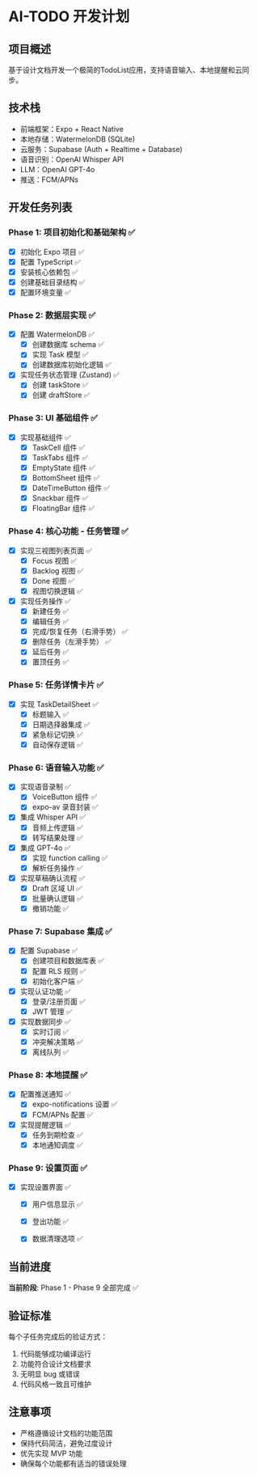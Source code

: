 # AI-TODO 开发计划

## 项目概述
基于设计文档开发一个极简的TodoList应用，支持语音输入、本地提醒和云同步。

## 技术栈
- 前端框架：Expo + React Native
- 本地存储：WatermelonDB (SQLite)
- 云服务：Supabase (Auth + Realtime + Database)
- 语音识别：OpenAI Whisper API
- LLM：OpenAI GPT-4o
- 推送：FCM/APNs

## 开发任务列表

### Phase 1: 项目初始化和基础架构 ✅
- [x] 初始化 Expo 项目 ✅
- [x] 配置 TypeScript ✅
- [x] 安装核心依赖包 ✅
- [x] 创建基础目录结构 ✅
- [x] 配置环境变量 ✅

### Phase 2: 数据层实现 ✅
- [x] 配置 WatermelonDB ✅
  - [x] 创建数据库 schema ✅
  - [x] 实现 Task 模型 ✅
  - [x] 创建数据库初始化逻辑 ✅
- [x] 实现任务状态管理 (Zustand) ✅
  - [x] 创建 taskStore ✅
  - [x] 创建 draftStore ✅

### Phase 3: UI 基础组件 ✅
- [x] 实现基础组件 ✅
  - [x] TaskCell 组件 ✅
  - [x] TaskTabs 组件 ✅
  - [x] EmptyState 组件 ✅
  - [x] BottomSheet 组件 ✅
  - [x] DateTimeButton 组件 ✅
  - [x] Snackbar 组件 ✅
  - [x] FloatingBar 组件 ✅

### Phase 4: 核心功能 - 任务管理 ✅
- [x] 实现三视图列表页面 ✅
  - [x] Focus 视图 ✅
  - [x] Backlog 视图 ✅
  - [x] Done 视图 ✅
  - [x] 视图切换逻辑 ✅
- [x] 实现任务操作 ✅
  - [x] 新建任务 ✅
  - [x] 编辑任务 ✅
  - [x] 完成/恢复任务（右滑手势） ✅
  - [x] 删除任务（左滑手势） ✅
  - [x] 延后任务 ✅
  - [x] 置顶任务 ✅

### Phase 5: 任务详情卡片 ✅
- [x] 实现 TaskDetailSheet ✅
  - [x] 标题输入 ✅
  - [x] 日期选择器集成 ✅
  - [x] 紧急标记切换 ✅
  - [x] 自动保存逻辑 ✅

### Phase 6: 语音输入功能 ✅
- [x] 实现语音录制 ✅
  - [x] VoiceButton 组件 ✅
  - [x] expo-av 录音封装 ✅
- [x] 集成 Whisper API ✅
  - [x] 音频上传逻辑 ✅
  - [x] 转写结果处理 ✅
- [x] 集成 GPT-4o ✅
  - [x] 实现 function calling ✅
  - [x] 解析任务操作 ✅
- [x] 实现草稿确认流程 ✅
  - [x] Draft 区域 UI ✅
  - [x] 批量确认逻辑 ✅
  - [x] 撤销功能 ✅

### Phase 7: Supabase 集成 ✅
- [x] 配置 Supabase ✅
  - [x] 创建项目和数据库表 ✅
  - [x] 配置 RLS 规则 ✅
  - [x] 初始化客户端 ✅
- [x] 实现认证功能 ✅
  - [x] 登录/注册页面 ✅
  - [x] JWT 管理 ✅
- [x] 实现数据同步 ✅
  - [x] 实时订阅 ✅
  - [x] 冲突解决策略 ✅
  - [x] 离线队列 ✅

### Phase 8: 本地提醒 ✅
- [x] 配置推送通知 ✅
  - [x] expo-notifications 设置 ✅
  - [x] FCM/APNs 配置 ✅
- [x] 实现提醒逻辑 ✅
  - [x] 任务到期检查 ✅
  - [x] 本地通知调度 ✅

### Phase 9: 设置页面 ✅
- [x] 实现设置界面 ✅
  - [x] 用户信息显示 ✅
  - [x] 登出功能 ✅
  - [x] 数据清理选项 ✅


## 当前进度
**当前阶段**: Phase 1 - Phase 9 全部完成 ✅

## 验证标准
每个子任务完成后的验证方式：
1. 代码能够成功编译运行
2. 功能符合设计文档要求
3. 无明显 bug 或错误
4. 代码风格一致且可维护

## 注意事项
- 严格遵循设计文档的功能范围
- 保持代码简洁，避免过度设计
- 优先实现 MVP 功能
- 确保每个功能都有适当的错误处理